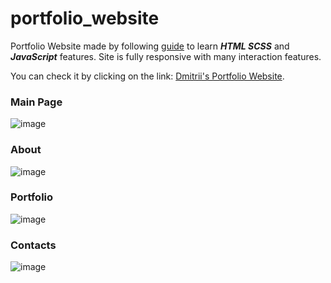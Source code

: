 # portfolio_website

Portfolio Website made by following [guide](https://www.youtube.com/watch?v=xV7S8BhIeBo&ab_channel=freeCodeCamp.org) to learn _**HTML SCSS**_ and _**JavaScript**_ features.
Site is fully responsive with many interaction features.

You can check it by clicking on the link: [Dmitrii's Portfolio Website](https://dm4nk.github.io/).

### Main Page
![image](https://user-images.githubusercontent.com/80630476/162738672-6d1576d8-672b-45b1-b587-eec589fb756c.png)

### About 
![image](https://user-images.githubusercontent.com/80630476/162738218-2f3a04e7-6d20-462f-b298-95da915c1e42.png)

### Portfolio
![image](https://user-images.githubusercontent.com/80630476/162738406-5811336c-1ecd-4f7a-b1cb-e7e50b4e2b01.png)

### Contacts
![image](https://user-images.githubusercontent.com/80630476/162738491-d596422f-ebf0-4c5c-a234-1212fd2ba5b4.png)

